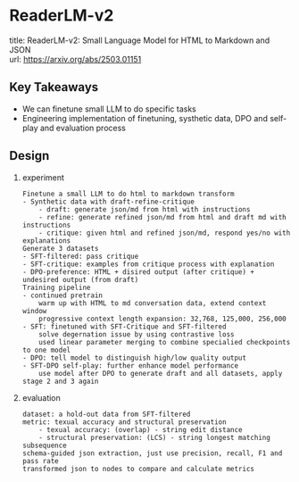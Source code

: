 # ReaderLM-v2
title: ReaderLM-v2: Small Language Model for HTML to Markdown and JSON  
url: https://arxiv.org/abs/2503.01151  

## Key Takeaways
- We can finetune small LLM to do specific tasks
- Engineering implementation of finetuning, systhetic data, DPO and self-play and evaluation process

## Design
1. experiment
    ```
    Finetune a small LLM to do html to markdown transform
    - Synthetic data with draft-refine-critique
        - draft: generate json/md from html with instructions
        - refine: generate refined json/md from html and draft md with instructions
        - critique: given html and refined json/md, respond yes/no with explanations
    Generate 3 datasets
    - SFT-filtered: pass critique
    - SFT-critique: examples from critique process with explanation
    - DPO-preference: HTML + disired output (after critique) + undesired output (from draft)
    Training pipeline
    - continued pretrain
        warm up with HTML to md conversation data, extend context window
        progressive context length expansion: 32,768, 125,000, 256,000
    - SFT: finetuned with SFT-Critique and SFT-filtered
        solve degernation issue by using contrastive loss
        used linear parameter merging to combine specialied checkpoints to one model
    - DPO: tell model to distinguish high/low quality output
    - SFT-DPO self-play: further enhance model performance
        use model after DPO to generate draft and all datasets, apply stage 2 and 3 again

    ```
2. evaluation
    ```
    dataset: a hold-out data from SFT-filtered
    metric: texual accuracy and structural preservation
        - texual accuracy: (overlap) - string edit distance
        - structural preservation: (LCS) - string longest matching subsequence
    schema-guided json extraction, just use precision, recall, F1 and pass rate
    transformed json to nodes to compare and calculate metrics
    ```